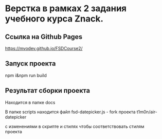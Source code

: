   # Верстка в рамках 2 задания учебного курса Znack.
  ## Ссылка на Github Pages
  https://mvodev.github.io/FSDCourse2/
  ## Запуск проекта
  npm i&npm run build
  ## Результат сборки проекта
  Находится в папке docs

  В папке scripts находится файл fsd-datepicker.js - fork проекта t1m0n/air-datepicker

  с изменениями в скрипте и стилях чтобы соответствовать стилям проекта